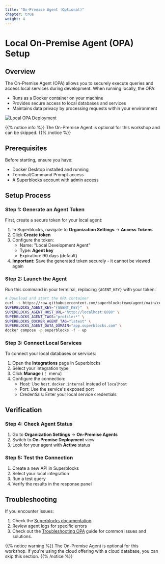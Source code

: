 ```yaml
---
title: "On-Premise Agent (Optional)"
chapter: true
weight: 4
---
```


# Local On-Premise Agent (OPA) Setup

## Overview

The On-Premise Agent (OPA) allows you to securely execute queries and access local services during development. When running locally, the OPA:

- Runs as a Docker container on your machine
- Provides secure access to local databases and services
- Maintains data privacy by processing requests within your environment

![Local OPA Deployment](/images/local-opa-deployment.png?width=45pc)

{{% notice info %}}
The On-Premise Agent is optional for this workshop and can be skipped.
{{% /notice %}}

## Prerequisites

Before starting, ensure you have:

- Docker Desktop installed and running
- Terminal/Command Prompt access
- A Superblocks account with admin access

## Setup Process

### Step 1: Generate an Agent Token

First, create a secure token for your local agent:

1. In Superblocks, navigate to **Organization Settings** → **Access Tokens**
2. Click **Create token**
3. Configure the token:
   - Name: "Local Development Agent"
   - Type: **Agent key**
   - Expiration: 90 days (default)
4. **Important**: Save the generated token securely - it cannot be viewed again

### Step 2: Launch the Agent

Run this command in your terminal, replacing `{AGENT_KEY}` with your token:

```bash
# Download and start the OPA container
curl -s https://raw.githubusercontent.com/superblocksteam/agent/main/compose.yaml | \
SUPERBLOCKS_AGENT_KEY="{AGENT_KEY}"  \
SUPERBLOCKS_AGENT_HOST_URL="http://localhost:8080" \
SUPERBLOCKS_AGENT_TAGS="profile:*" \
SUPERBLOCKS_DOCKER_AGENT_TAG="latest" \
SUPERBLOCKS_AGENT_DATA_DOMAIN="app.superblocks.com" \
docker compose -p superblocks -f - up
```

### Step 3: Connect Local Services

To connect your local databases or services:

1. Open the **Integrations** page in Superblocks
2. Select your integration type
3. Click **Manage** (⋮ menu)
4. Configure the connection:
   - Host: Use `host.docker.internal` instead of `localhost`
   - Port: Use the service's exposed port
   - Credentials: Enter your local service credentials


## Verification

### Step 4: Check Agent Status

1. Go to **Organization Settings** → **On-Premise Agents**
2. Switch to **On-Premise Deployment** view
3. Look for your agent with **Active** status

### Step 5: Test the Connection

1. Create a new API in Superblocks
2. Select your local integration
3. Run a test query
4. Verify the results in the response panel

## Troubleshooting

If you encounter issues:

1. Check the [Superblocks documentation](https://docs.superblocks.com)
2. Review agent logs for specific errors
3. Check out the [Troubleshooting OPA](https://docs.superblocks.com/superblocks/on-premise-agent/troubleshooting) guide for common issues and solutions.

{{% notice warning %}}
The On-Premise Agent is optional for this workshop. If you're using the cloud offering with a cloud database, you can skip this section.
{{% /notice %}}

